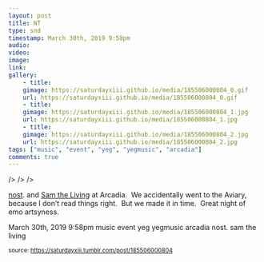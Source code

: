 ```yaml
---
layout: post
title: NT
type: snd
timestamp: March 30th, 2019 9:58pm
audio: 
video: 
image: 
link: 
gallery:
	- title: 
	gimage: https://saturdayxiii.github.io/media/185506000804_0.gif
	url: https://saturdayxiii.github.io/media/185506000804_0.gif
	- title: 
	gimage: https://saturdayxiii.github.io/media/185506000804_1.jpg
	url: https://saturdayxiii.github.io/media/185506000804_1.jpg
	- title: 
	gimage: https://saturdayxiii.github.io/media/185506000804_2.jpg
	url: https://saturdayxiii.github.io/media/185506000804_2.jpg
tags: ["music", "event", "yeg", "yegmusic", "arcadia"]
comments: true
---
```


 />
 />
 />
        
<a href="https://abandcallednost.bandcamp.com" target="_blank">nost</a>. and <a href="https://abandcallednost.bandcamp.com" target="_blank">Sam the Living</a> at Arcadia.  We accidentally went to the Aviary, because I don’t read things right.  But we made it in time.  Great night of emo artsyness.
 
  <div id="footer">
      <span id="timestamp"> March 30th, 2019 9:58pm </span>
        <span class="tag">music</span>
  <span class="tag">event</span>
  <span class="tag">yeg</span>
  <span class="tag">yegmusic</span>
  <span class="tag">arcadia</span>
  <span class="tag">nost.</span>
  <span class="tag">sam the living</span>
  
  </body>
        </html>
        
<small>source: https://saturdayxiii.tumblr.com/post/185506000804</small>